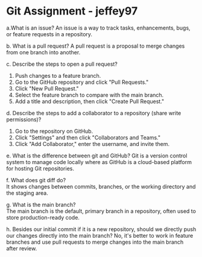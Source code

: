 # Git Assignment - jeffey97

a.What is an issue?
An issue is a way to track tasks, enhancements, bugs, or feature requests in a repository.

b. What is a pull request?
A pull request is a proposal to merge changes from one branch into another.

c. Describe the steps to open a pull request?
1. Push changes to a feature branch.  
2. Go to the GitHub repository and click "Pull Requests."  
3. Click "New Pull Request."  
4. Select the feature branch to compare with the main branch.  
5. Add a title and description, then click "Create Pull Request."

d. Describe the steps to add a collaborator to a repository (share write permissions)?
1. Go to the repository on GitHub.  
2. Click "Settings" and then click "Collaborators and Teams."  
3. Click "Add Collaborator," enter the username, and invite them.

e. What is the difference between git and GitHub? 
Git is a version control system to manage code locally where as GitHub is a cloud-based platform for hosting Git repositories.

f. What does git diff do?  
It shows changes between commits, branches, or the working directory and the staging area.

g. What is the main branch?  
The main branch is the default, primary branch in a repository, often used to store production-ready code.

h. Besides our initial commit if it is a new repository, should we directly push our changes directly into the main branch? 
No, it's better to work in feature branches and use pull requests to merge changes into the main branch after review.